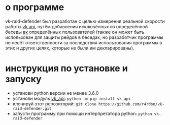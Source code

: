# о программе
vk-raid-defender был разработан с целью измерения реальной скорости работы [vk api](https://vk.com/dev), путём добавления исключённых из определённой беседы [вк](https://vk.com/) определённых пользователей (также он может быть использован для защиты рейдов в беседах, но разработчик программы не несёт ответственности за последствия использования программы в этих и других целях, которые не были им декларированы).

# инструкция по установке и запуску
* установи python версии не менее 3.6.0
* установи модуль [vk_api](https://github.com/python273/vk_api): 
```python -m pip install vk_api```
* клонируй этот репозиторий: 
```git clone https://github.com/r4rdsn/vk-raid-defender.git```
* запусти программу при помощи интерпретатора python: 
```python vk-raid-defender```

